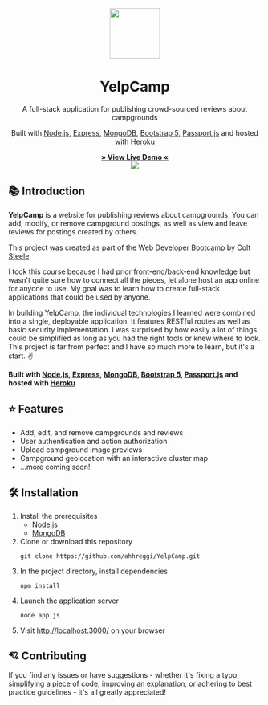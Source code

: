 <!-- LOGO -->
<div align="center">
  <img src="https://emojipedia-us.s3.dualstack.us-west-1.amazonaws.com/thumbs/120/facebook/230/camping_1f3d5.png" width="100">
</div>

<!-- TITLE -->
<h1 align="center">
  YelpCamp
</h1>

<!-- DESCRIPTION -->
<p align="center">
  A full-stack application for publishing crowd-sourced reviews about campgrounds
</p>

<!-- TECH USAGES -->
<p align="center">
  Built with <a href="https://nodejs.org/en/">Node.js</a>,
  <a href="https://expressjs.com/">Express</a>,
  <a href="https://www.mongodb.com/">MongoDB</a>,
  <a href="https://v5.getbootstrap.com/">Bootstrap 5</a>,
  <a href="http://www.passportjs.org/">Passport.js</a> and hosted with
  <a href="https://www.heroku.com/">Heroku</a>
</p>

<!-- DEMO LINK -->
<div align="center">
  <b><a href="https://yelp-camp-ahhreggi.herokuapp.com/" target="_blank">
    » View Live Demo «
  </a></b>
</div>

<!-- SCREENSHOT -->
<div align="center">
  <img src="https://i.imgur.com/ZG7IjXj.png">
</div>

<!-- INTRODUCTION -->
## 📚 Introduction
<b>YelpCamp</b> is a website for publishing reviews about campgrounds. You can add, modify, or remove campground postings, as well as view and leave reviews for postings created by others.

This project was created as part of the <a href="https://www.udemy.com/course/the-web-developer-bootcamp/">Web Developer Bootcamp</a> by <a href="https://github.com/Colt">Colt Steele</a>.

I took this course because I had prior front-end/back-end knowledge but wasn't quite sure how to connect all the pieces, let alone host an app online for anyone to use. My goal was to learn how to create full-stack applications that could be used by anyone.

In building YelpCamp, the individual technologies I learned were combined into a single, deployable application. It features RESTful routes as well as basic security implementation. I was surprised by how easily a lot of things could be simplified as long as you had the right tools or knew where to look. This project is far from perfect and I have so much more to learn, but it's a start. ✌️

<b>
Built with <a href="https://nodejs.org/en/">Node.js</a>,
<a href="https://expressjs.com/">Express</a>,
<a href="https://www.mongodb.com/">MongoDB</a>,
<a href="https://v5.getbootstrap.com/">Bootstrap 5</a>,
<a href="http://www.passportjs.org/">Passport.js</a> and hosted with
<a href="https://www.heroku.com/">Heroku</a>
</b>

<!-- FEATURES -->
## ⭐ Features
* Add, edit, and remove campgrounds and reviews
* User authentication and action authorization
* Upload campground image previews
* Campground geolocation with an interactive cluster map
* ...more coming soon!

<!-- INSTALLATION -->
## 🛠 Installation
1. Install the prerequisites
    * <a href="https://nodejs.org/en/">Node.js</a>
    * <a href="https://www.mongodb.com/">MongoDB</a>
2. Clone or download this repository
   ```
   git clone https://github.com/ahhreggi/YelpCamp.git
2. In the project directory, install dependencies
   ```
   npm install
   ```
3. Launch the application server
   ```
   node app.js
   ```
4. Visit <a href="http://localhost:3000/">http://localhost:3000/</a> on your browser

<!-- CONTRIBUTING -->
## 💘 Contributing
If you find any issues or have suggestions - whether it's fixing a typo, simplifying a piece of code, improving an explanation, or adhering to best practice guidelines - it's all greatly appreciated!
